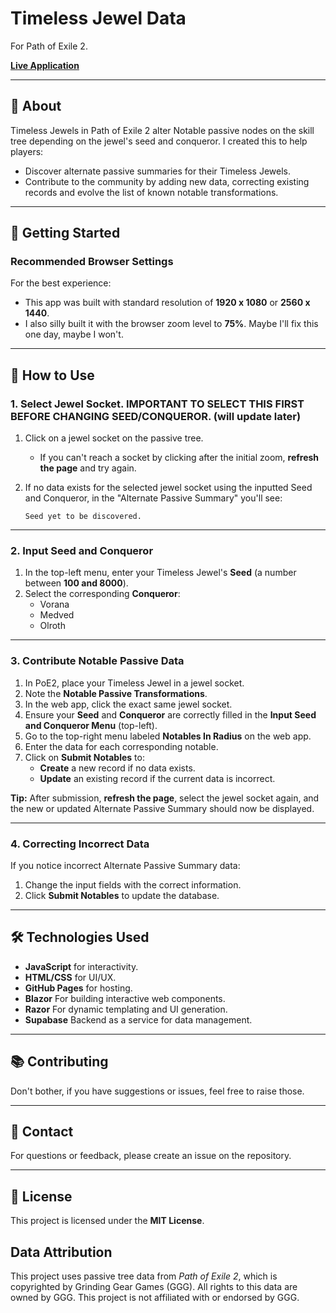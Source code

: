# Timeless Jewel Data
For Path of Exile 2.

**[Live Application](https://mbyphishing.github.io/Timeless-Jewel-Data/)**

---

## 📖 About

Timeless Jewels in Path of Exile 2 alter Notable passive nodes on the skill tree depending on the jewel's seed and conqueror. I created this to help players:
- Discover alternate passive summaries for their Timeless Jewels.
- Contribute to the community by adding new data, correcting existing records and evolve the list of known notable transformations.

---

## 🚀 Getting Started

### Recommended Browser Settings

For the best experience:
- This app was built with standard resolution of **1920 x 1080** or **2560 x 1440**.
- I also silly built it with the browser zoom level to **75%**. Maybe I'll fix this one day, maybe I won't.

---

## 🧭 How to Use

### 1. Select Jewel Socket. IMPORTANT TO SELECT THIS FIRST BEFORE CHANGING SEED/CONQUEROR. (will update later)
1. Click on a jewel socket on the passive tree.
   - If you can't reach a socket by clicking after the initial zoom, **refresh the page** and try again.
2. If no data exists for the selected jewel socket using the inputted Seed and Conqueror, in the "Alternate Passive Summary" you'll see:

    ```
    Seed yet to be discovered.
    ```

---

### 2. Input Seed and Conqueror
1. In the top-left menu, enter your Timeless Jewel's **Seed** (a number between **100 and 8000**).
2. Select the corresponding **Conqueror**:
   - Vorana
   - Medved
   - Olroth

---

### 3. Contribute Notable Passive Data
1. In PoE2, place your Timeless Jewel in a jewel socket.
2. Note the **Notable Passive Transformations**.
3. In the web app, click the exact same jewel socket.
4. Ensure your **Seed** and **Conqueror** are correctly filled in the **Input Seed and Conqueror Menu** (top-left).
5. Go to the top-right menu labeled **Notables In Radius** on the web app.
6. Enter the data for each corresponding notable.
7. Click on **Submit Notables** to:
   - **Create** a new record if no data exists.
   - **Update** an existing record if the current data is incorrect.

**Tip:** After submission, **refresh the page**, select the jewel socket again, and the new or updated Alternate Passive Summary should now be displayed.

---

### 4. Correcting Incorrect Data
If you notice incorrect Alternate Passive Summary data:
1. Change the input fields with the correct information.
2. Click **Submit Notables** to update the database.

---

## 🛠️ Technologies Used
- **JavaScript** for interactivity.
- **HTML/CSS** for UI/UX.
- **GitHub Pages** for hosting.
- **Blazor** For building interactive web components.
- **Razor** For dynamic templating and UI generation.
- **Supabase** Backend as a service for data management.

---

## 📚 Contributing

Don't bother, if you have suggestions or issues, feel free to raise those.

---

## 📧 Contact

For questions or feedback, please create an issue on the repository.

---

## 📜 License

This project is licensed under the **MIT License**.

## Data Attribution  
This project uses passive tree data from *Path of Exile 2*, which is copyrighted by Grinding Gear Games (GGG). All rights to this data are owned by GGG. This project is not affiliated with or endorsed by GGG.  
